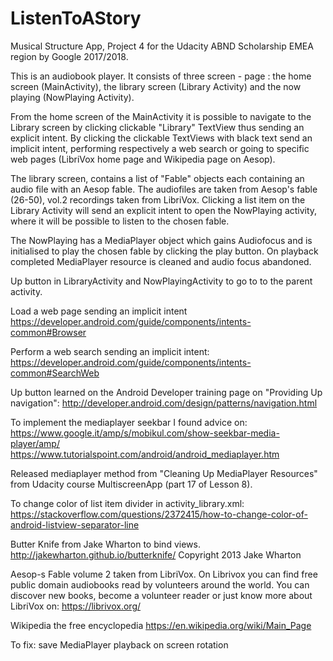 # ListenToAStory
Musical Structure App, Project 4 for the Udacity ABND Scholarship EMEA region by Google 2017/2018.

This is an audiobook player. It consists of three screen - page :
the home screen (MainActivity), the library screen (Library Activity) and the now playing (NowPlaying Activity).

From the home screen of the MainActivity it is possible to navigate to the Library screen by clicking
clickable "Library" TextView thus sending an explicit intent.
By clicking the clickable TextViews with black text send an implicit intent,
performing respectively a web search or going to specific web pages (LibriVox home page and Wikipedia page on Aesop).

The library screen, contains a list of "Fable" objects each containing an audio file with an Aesop fable.
The audiofiles are taken from Aesop's fable (26-50), vol.2 recordings taken from LibriVox.
Clicking a list item on the Library Activity will send an explicit intent to open the NowPlaying activity,
where it will be possible to listen to the chosen fable.

The NowPlaying has a MediaPlayer object which gains Audiofocus and is initialised to play the chosen fable by clicking
the play button.
On playback completed MediaPlayer resource is cleaned and audio focus abandoned.

Up button in LibraryActivity and NowPlayingActivity to go to to the parent activity.

Load a web page sending an implicit intent
				https://developer.android.com/guide/components/intents-common#Browser

Perform a web search sending an implicit intent:
				https://developer.android.com/guide/components/intents-common#SearchWeb
				
Up button learned on the Android Developer training page on "Providing Up navigation":
http://developer.android.com/design/patterns/navigation.html

To implement the mediaplayer seekbar I found advice on:
https://www.google.it/amp/s/mobikul.com/show-seekbar-media-player/amp/
https://www.tutorialspoint.com/android/android_mediaplayer.htm

Released mediaplayer method from "Cleaning Up MediaPlayer Resources" from Udacity course MultiscreenApp (part 17 of Lesson 8).

To change color of list item divider in activity_library.xml:
https://stackoverflow.com/questions/2372415/how-to-change-color-of-android-listview-separator-line

Butter Knife from Jake Wharton to bind views.
http://jakewharton.github.io/butterknife/
Copyright 2013 Jake Wharton


Aesop-s Fable volume 2 taken from LibriVox.
On Librivox you can find free public domain audiobooks read by volunteers around the world.
You can discover new books, become a volunteer reader or just know more about LibriVox on:
				https://librivox.org/
				
Wikipedia the free encyclopedia
				https://en.wikipedia.org/wiki/Main_Page
				
To fix: save MediaPlayer playback on screen rotation
				
